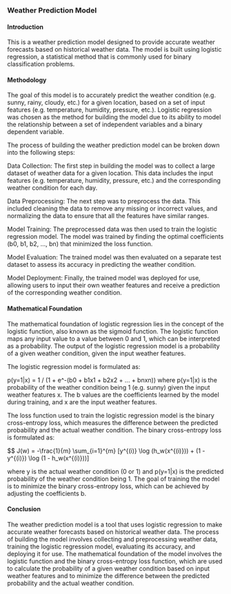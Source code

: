 ### Weather Prediction Model
#### Introduction
This is a weather prediction model designed to provide accurate weather forecasts based on historical weather data. The model is built using logistic regression, a statistical method that is commonly used for binary classification problems.

#### Methodology
The goal of this model is to accurately predict the weather condition (e.g. sunny, rainy, cloudy, etc.) for a given location, based on a set of input features (e.g. temperature, humidity, pressure, etc.). Logistic regression was chosen as the method for building the model due to its ability to model the relationship between a set of independent variables and a binary dependent variable.

The process of building the weather prediction model can be broken down into the following steps:

Data Collection: The first step in building the model was to collect a large dataset of weather data for a given location. This data includes the input features (e.g. temperature, humidity, pressure, etc.) and the corresponding weather condition for each day.

Data Preprocessing: The next step was to preprocess the data. This included cleaning the data to remove any missing or incorrect values, and normalizing the data to ensure that all the features have similar ranges.

Model Training: The preprocessed data was then used to train the logistic regression model. The model was trained by finding the optimal coefficients (b0, b1, b2, ..., bn) that minimized the loss function.

Model Evaluation: The trained model was then evaluated on a separate test dataset to assess its accuracy in predicting the weather condition.

Model Deployment: Finally, the trained model was deployed for use, allowing users to input their own weather features and receive a prediction of the corresponding weather condition.

#### Mathematical Foundation
The mathematical foundation of logistic regression lies in the concept of the logistic function, also known as the sigmoid function. The logistic function maps any input value to a value between 0 and 1, which can be interpreted as a probability. The output of the logistic regression model is a probability of a given weather condition, given the input weather features.

The logistic regression model is formulated as:

p(y=1|x) = 1 / (1 + e^-(b0 + b1x1 + b2x2 + ... + bnxn))
where p(y=1|x) is the probability of the weather condition being 1 (e.g. sunny) given the input weather features x. The b values are the coefficients learned by the model during training, and x are the input weather features.

The loss function used to train the logistic regression model is the binary cross-entropy loss, which measures the difference between the predicted probability and the actual weather condition. The binary cross-entropy loss is formulated as:

$$ J(w) = -\frac{1}{m} \sum_{i=1}^{m} [y^{(i)} \log (h_w(x^{(i)})) + (1 - y^{(i)}) \log (1 - h_w(x^{(i)}))]

where y is the actual weather condition (0 or 1) and p(y=1|x) is the predicted probability of the weather condition being 1. The goal of training the model is to minimize the binary cross-entropy loss, which can be achieved by adjusting the coefficients b.

#### Conclusion

The weather prediction model is a tool that uses logistic regression to make accurate weather forecasts based on historical weather data. The process of building the model involves collecting and preprocessing weather data, training the logistic regression model, evaluating its accuracy, and deploying it for use. The mathematical foundation of the model involves the logistic function and the binary cross-entropy loss function, which are used to calculate the probability of a given weather condition based on input weather features and to minimize the difference between the predicted probability and the actual weather condition.
